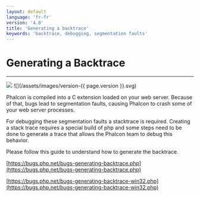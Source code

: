 ```yaml
---
layout: default
language: 'fr-fr'
version: '4.0'
title: 'Generating a backtrace'
keywords: 'backtrace, debugging, segmentation faults'
---
```


# Generating a Backtrace
- - -
![](/assets/images/document-status-stable-success.svg) ![](/assets/images/version-{{ page.version }}.svg)

Phalcon is compiled into a C extension loaded on your web server. Because of that, bugs lead to segmentation faults, causing Phalcon to crash some of your web server processes.

For debugging these segmentation faults a stacktrace is required. Creating a stack trace requires a special build of php and some steps need to be done to generate a trace that allows the Phalcon team to debug this behavior.

Please follow this guide to understand how to generate the backtrace.

[https://bugs.php.net/bugs-generating-backtrace.php](https://bugs.php.net/bugs-generating-backtrace.php)

[https://bugs.php.net/bugs-generating-backtrace-win32.php](https://bugs.php.net/bugs-generating-backtrace-win32.php)

